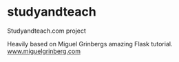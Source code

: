 studyandteach
=============

Studyandteach.com project

Heavily based on Miguel Grinbergs amazing Flask tutorial.
www.miguelgrinberg.com